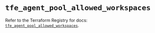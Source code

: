 # `tfe_agent_pool_allowed_workspaces`

Refer to the Terraform Registry for docs: [`tfe_agent_pool_allowed_workspaces`](https://registry.terraform.io/providers/hashicorp/tfe/0.68.2/docs/resources/agent_pool_allowed_workspaces).
